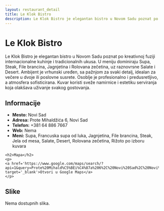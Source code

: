 ```yaml
---
layout: restaurant_detail
title: Le Klok Bistro
description: Le Klok Bistro je elegantan bistro u Novom Sadu poznat po kreativnoj fuziji internacionalne kuhinje i tradicionalnih ukusa. U meniju dominiraju Supa, Steak, File brancina, Jagnjetina i Rolovana zečetina, uz raznovrsne Salate i Desert. Ambijent je vrhunski uređen, sa pažnjom za svaki detalj, idealan za večere u dvoje ili poslovne susrete. Osoblje je profesionalno i predusretljivo, a atmosfera sofisticirana. Kuvar koristi sveže namirnice i estetiku serviranja koja olakšava uživanje svakog gostovanja.
---
```


# Le Klok Bistro
<p class="description">Le Klok Bistro je elegantan bistro u Novom Sadu poznat po kreativnoj fuziji internacionalne kuhinje i tradicionalnih ukusa. U meniju dominiraju Supa, Steak, File brancina, Jagnjetina i Rolovana zečetina, uz raznovrsne Salate i Desert. Ambijent je vrhunski uređen, sa pažnjom za svaki detalj, idealan za večere u dvoje ili poslovne susrete. Osoblje je profesionalno i predusretljivo, a atmosfera sofisticirana. Kuvar koristi sveže namirnice i estetiku serviranja koja olakšava uživanje svakog gostovanja.</p>

<div class="left-column text-content">
    <h2>Informacije</h2>
    <ul>
        <li><strong>Mesto:</strong> Novi Sad</li>
        <li><strong>Adresa:</strong> Prote Mihaldžića 6, Novi Sad</li>
        <li><strong>Telefon:</strong> +381 64 886 7667</li>
        <li><strong>Web:</strong> Nema</li>
        <li><strong>Meni:</strong> Supa, Francuska supa od luka, Jagnjetina, File brancina, Steak, Jela od mesa, Salate, Desert, Rolovana zečetina, Rižoto po izboru kuvara</li>
    </ul>

    <h2>Mapa</h2>
    <p>
    <a href='https://www.google.com/maps/search/?api=1&query=Prote%20Mihald%C5%BEi%C4%87a%206%2C%20Novi%20Sad%2C%20Novi%20Sad' target='_blank'>Otvori u Google Maps</a>
    </p>
</div>

<div class="right-column">
    <h2>Slike</h2>
    <div class="images-grid">
<p>Nema dostupnih slika.</p>
    </div>
</div>